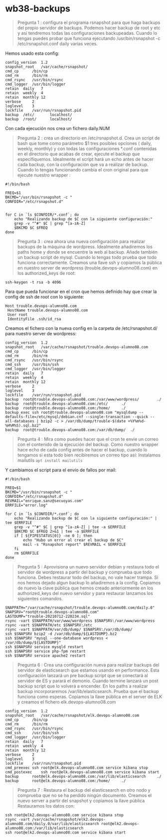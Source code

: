 # wb38-backups
> Pregunta 1 : configura el programa rsnapshot para que haga backups del propio servidor de backups. Podemos hacer backup de root y etc y así tendremos todas las configuraciones backupeadas. Cuando lo tengas puedes probar que funciona ejecutando /usr/bin/rsnapshot -c /etc/rsnapshot.conf daily varias veces.

Hemos usado esta config:
```
config_version	1.2
snapshot_root	/var/cache/rsnapshot/
cmd_cp		/bin/cp
cmd_rm		/bin/rm
cmd_rsync	/usr/bin/rsync
cmd_logger	/usr/bin/logger
retain	daily	7
retain	weekly	4
retain	monthly	12
verbose		2
loglevel	3
lockfile	/var/run/rsnapshot.pid
backup	/etc/		localhost/
backup	/root/		localhost/
```

Con cada ejecución nos crea un fichero daily.NUM

> Pregunta 2 : crea un directorio en /etc/rsnapshot.d. Crea un script de bash que tome como parámetro $1 tres posibles opciones ( daily, weekly, monthly) y con todas las configuraciones *.conf contenidas en el directorio que acabas de crear, ejecute el backup que especifiquemos. Idealmente el script hará un echo antes de hacer cada backup, con la configuración que va a realizar de backup. Cuando lo tengas funcionando cambia el cron original para que ejecute nuestro wrapper :
```
#!/bin/bash

FREQ=$1
BKCMD="/usr/bin/rsnapshot -c "
CONFDIR="/etc/rsnapshot.d"


for C in `ls $CONFDIR/*.conf`; do
    echo "Realizando backup de $C con la siguiente configuración:"
    grep -v "^#" $C | grep ^[a-zA-Z] 
    $BKCMD $C $FREQ
done
```
> Pregunta 3 : crea ahora una nueva configuración para realizar backups de la máquina de wordpress. Idealmente añadiremos los paths home y donde se encuentre la web al backup. Añade también un backup script de mysql. Cuando lo tengas todo prueba que todo funciona correctamente.
 Creamos una llave ssh y copiamos la pública en nuestro server de wordpress (trouble.devops-alumno08.com) en los authorized_keys de root:

```ssh-keygen -t rsa -b 4096```
	
 Para que pueda funcionar en el cron que hemos definido hay que crear la config de ssh de root con lo siguiente:

```
Host trouble.devops-alumno08.com
 HostName trouble.devops-alumno08.com
 User root
 IdentityFile .ssh/id_rsa
```

Creamos el fichero con la nueva config en la carpeta de /etc/rsnapshot.d/ para nuestro server de wordpress:
```
config_version	1.2
snapshot_root	/var/cache/rsnapshot/trouble.devops-alumno08.com
cmd_cp		/bin/cp
cmd_rm		/bin/rm
cmd_rsync	/usr/bin/rsync
cmd_ssh		/usr/bin/ssh
cmd_logger	/usr/bin/logger
retain	daily	7
retain	weekly	4
retain	monthly	12
verbose		2
loglevel	3
lockfile	/var/run/rsnapshot.pid
backup	root@trouble.devops-alumno08.com:/var/www/wordpress/		./
backup	root@trouble.devops-alumno08.com:/etc/		./
backup	root@trouble.devops-alumno08.com:/home/		./
backup_exec	ssh root@trouble.devops-alumno08.com "mysqldump --defaults-file=/etc/mysql/debian.cnf --single-transaction --quick --all-databases | bzip2 -c > /var/db/dump/trouble-$(date +%Y%m%d-%H%M%S).sql.bz2"
backup	root@trouble.devops-alumno08.com:/var/db/dump/	./
```

> Pregunta 4 : Mira como puedes hacer que el cron te envie un correo con el contenido de la ejecución del backup. Como nuestro wrapper hace echo de cada config antes de hacer el backup, cuando lo tengamos si esta todo bien recibiremos un correo tipo así:
Instalamos mailutils
```apt install mailutils```

Y cambiamos el script para el envío de fallos por mail:
```
#!/bin/bash

FREQ=$1
BKCMD="/usr/bin/rsnapshot -c "
CONFDIR="/etc/rsnapshot.d"
REVMAIL="enrique.sanz@secuoyas.com"
ERRFILE="error.log"

for C in `ls $CONFDIR/*.conf`; do
    echo "Realizando backup de $C con la siguiente configuración:" | tee $ERRFILE
    grep -v "^#" $C | grep ^[a-zA-Z] | tee -a $ERRFILE
    $BKCMD $C $FREQ 2>&1 | tee -a $ERRFILE
    if [ ${PIPESTATUS[0]} -ne 0 ]; then
        echo "Hubo un error al crear el backup de $C"
        mail -s "Rsnapshot report" $REVMAIL < $ERRFILE
    fi
    rm $ERRFILE
done
```
> Pregunta 5 : Aprovisiona un nuevo servidor debian y restaura todo el servidor de wordpress a partir del backup y comprueba que todo funciona. Debes restaurar todo del backup, no vale hacer trampa. Si nos hemos dejado algun backup lo añadiremos a la config.
Copiamos de nuevo la clave pública que hemos creado anteriormente en los authorized_keys del nuevo servidor y para restaurar lanzamos los siguientes comandos.
```
SNAPPATH="/var/cache/rsnapshot/trouble.devops-alumno08.com/daily.0"
SNAPSRV="root@trouble.devops-alumno08.com"
LASTDUMP="trouble-20210712-220234.sql"
rsync -vart $SNAPPATH/var/www/wordpress $SNAPSRV:/var/www/wordpress
rsync -vart $SNAPPATH/etc $SNAPSRV:/etc
rsync -vart $SNAPPATH/var/db/dump/ $SNAPSRV:/var/db/dump/
ssh $SNAPSRV bzip2 -d /var/db/dump/${LASTDUMP}.bz2
ssh $SNAPSRV "mysql --one-database wordpress < /var/db/dump/${LASTDUMP}"
ssh $SNAPSRV service mysqld restart
ssh $SNAPSRV service php-fpm restart
ssh $SNAPSRV service apache2 restart
```
> Pregunta 6 : Crea una configuración nueva para realizar backups del servidor de elasticsearch que estamos usando en performance. Esta configuración lanzará un pre backup script que se conectará al servidor de ES y parará el demonio. Cuando termine lanzará un post backup script que lo volverá a encender. En los paths a realizar backup incorporaremos /var/lib/elasticsearch. Prueba que el backup funciona como esperas.
Copiamos la llave pública en el server de ELK y creamos el fichero elk.devops-alumno08.com
```
config_version	1.2
snapshot_root	/var/cache/rsnapshot/elk.devops-alumno08.com
cmd_cp		/bin/cp
cmd_rm		/bin/rm
cmd_rsync	/usr/bin/rsync
cmd_ssh		/usr/bin/ssh
cmd_logger	/usr/bin/logger
retain	daily	7
retain	weekly	4
retain	monthly	12
verbose		2
loglevel	3
lockfile	/var/run/rsnapshot.pid
cmd_preexec	ssh root@elk.devops-alumno08.com service kibana stop
cmd_postexec    ssh root@elk.devops-alumno08.com service kibana start
backup		root@elk.devops-alumno08.com:/var/lib/elasticsearch		./
backup		root@elk.devops-alumno08.com:/home/		./
```

> Pregunta 7 : Restaura el backup del elasticsearch en otro nodo y comprueba que no se ha perdido ningún documento.
Creamos el nuevo server a partir del snapshot y copiamos la llave pública
Restauramos los datos con:
```
ssh root@elk2.devops-alumno08.com service kibana stop
rsync -vart /var/cache/rsnapshot/elk2.devops-alumno08.com/daily.0/var/lib/elasticsearch root@elk2.devops-alumno08.com:/var/lib/elasticsearch
ssh root@elk2.devops-alumno08.com service kibana start
```

